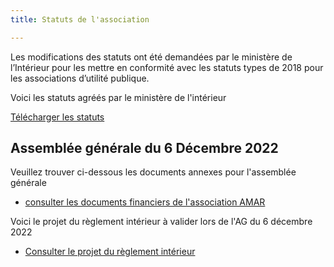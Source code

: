 ```yaml
---
title: Statuts de l'association

---
```

Les modifications des statuts ont été demandées par le ministère de l’Intérieur pour les mettre en conformité avec les statuts types de 2018 pour les associations d’utilité publique.

Voici les statuts agréés par le ministère de l'intérieur

[Télécharger les statuts](/fichiers/statuts-du-7-_09_2020.pdf)

## Assemblée générale du 6 Décembre 2022

Veuillez trouver ci-dessous les documents annexes pour l'assemblée générale

* [consulter les documents financiers de l'association AMAR](/fichiers/documents-financiers-amar-2022.pdf)

Voici le projet du règlement intérieur à valider lors de l'AG du 6 décembre 2022

* [Consulter le projet du règlement intérieur](/fichiers/reglement-interieur.pdf)